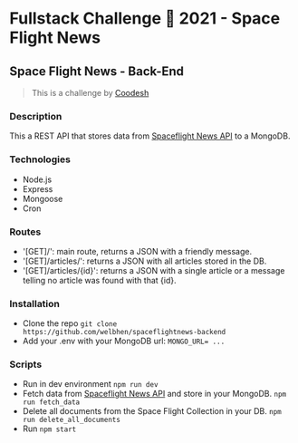 # Fullstack Challenge 🏅 2021 - Space Flight News
## Space Flight News - Back-End
> This is a challenge by [Coodesh](https://coodesh.com/)
### Description
This a REST API that stores data from [Spaceflight News API](https://api.spaceflightnewsapi.net/v3/documentation) to a MongoDB.
### Technologies
- Node.js
- Express
- Mongoose
- Cron
### Routes
- '[GET]/': main route, returns a JSON with a friendly message.
- '[GET]/articles/': returns a JSON with all articles stored in the DB.
- '[GET]/articles/{id}': returns a JSON with a single article or a message telling no article was found with that {id}.
### Installation
- Clone the repo
  ```git clone https://github.com/welbhen/spaceflightnews-backend```
- Add your .env with your MongoDB url:
  ```MONGO_URL= ... ```
### Scripts
- Run in dev environment
  ```npm run dev```
- Fetch data from [Spaceflight News API](https://api.spaceflightnewsapi.net/v3/documentation) and store in your MongoDB.
  ```npm run fetch_data```
- Delete all documents from the Space Flight Collection in your DB.
  ```npm run delete_all_documents```
- Run
  ```npm start```
